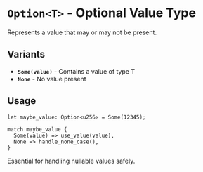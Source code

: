 # `Option<T>` - Optional Value Type

Represents a value that may or may not be present.

## Variants
- **`Some(value)`** - Contains a value of type T
- **`None`** - No value present

## Usage
```simplicity
let maybe_value: Option<u256> = Some(12345);

match maybe_value {
  Some(value) => use_value(value),
  None => handle_none_case(),
}
```

Essential for handling nullable values safely.
